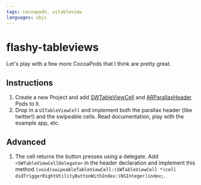 ```yaml
---
tags: cocoapods, uitableview
languages: objc
---
```


# flashy-tableviews

Let's play with a few more CocoaPods that I think are pretty great.

## Instructions

  1. Create a new Project and add [SWTableViewCell](https://github.com/CEWendel/SWTableViewCell) and [ARParallaxHeader](https://github.com/apping/APParallaxHeader) Pods to it.
  2. Drop in a `UITableViewCell` and implement both the parallax header (like twitter!) and the swipeable cells. Read documentation, play with the example app, etc.

## Advanced

  1. The cell returns the button presses using a delegate. Add `<SWTableViewCellDelegate>` in the header declaration and implement this method `(void)swipeableTableViewCell:(SWTableViewCell *)cell didTriggerRightUtilityButtonWithIndex:(NSInteger)index;`.
